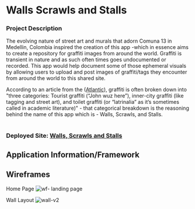 # Walls Scrawls and Stalls

### Project Description

The evolving nature of street art and murals that adorn Comuna 13 in Medellin, Colombia inspired the creation of this app -which in essence aims to create a repository for graffiti images from around the world. Graffiti is transient in nature and as such often times goes undocumented or recorded. This app would help document some of those ephemeral visuals by allowing users to upload and post images of graffiti/tags they encounter from around the world to this shared site.

According to an article from the ([Atlantic](https://www.theatlantic.com/health/archive/2014/11/behind-the-writing-on-the-stalls/383016/)), graffiti is often broken down into "three categories: Tourist graffiti (“John wuz here”), inner-city graffiti (like tagging and street art), and toilet graffiti (or “latrinalia” as it’s sometimes called in academic literature)" - that categorical breakdown is the reasoning behind the name of this app which is - Walls, Scrawls, and Stalls.  
<br />
### Deployed Site:  [Walls, Scrawls and Stalls](https://walls-scrawls-and-stalls.herokuapp.com/wss-home)

## Application Information/Framework

## Wireframes

Home Page
![wf- landing page](https://media.git.generalassemb.ly/user/43399/files/eff6d265-aad2-4c23-a8db-cfd3e2f5be6a)

Wall Layout
![wall-v2](https://media.git.generalassemb.ly/user/43399/files/151c0775-2643-4237-b3c7-5dc804d1705c)
